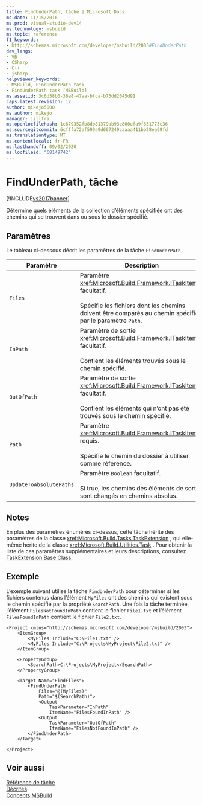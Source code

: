 ```yaml
---
title: FindUnderPath, tâche | Microsoft Docs
ms.date: 11/15/2016
ms.prod: visual-studio-dev14
ms.technology: msbuild
ms.topic: reference
f1_keywords:
- http://schemas.microsoft.com/developer/msbuild/2003#FindUnderPath
dev_langs:
- VB
- CSharp
- C++
- jsharp
helpviewer_keywords:
- MSBuild, FindUnderPath task
- FindUnderPath task [MSBuild]
ms.assetid: 3c6d58b0-36e8-47aa-bfca-b73dd2045d91
caps.latest.revision: 12
author: mikejo5000
ms.author: mikejo
manager: jillfra
ms.openlocfilehash: 1c679352fb8db81379ab93e800efa9f631773c36
ms.sourcegitcommit: 6cfffa72af599a9d667249caaaa411bb28ea69fd
ms.translationtype: MT
ms.contentlocale: fr-FR
ms.lasthandoff: 09/02/2020
ms.locfileid: "68149742"
---
```

# <a name="findunderpath-task"></a>FindUnderPath, tâche
[!INCLUDE[vs2017banner](../includes/vs2017banner.md)]

Détermine quels éléments de la collection d’éléments spécifiée ont des chemins qui se trouvent dans ou sous le dossier spécifié.  
  
## <a name="parameters"></a>Paramètres  
 Le tableau ci-dessous décrit les paramètres de la tâche `FindUnderPath` .  
  
|Paramètre|Description|  
|---------------|-----------------|  
|`Files`|Paramètre <xref:Microsoft.Build.Framework.ITaskItem>`[]` facultatif.<br /><br /> Spécifie les fichiers dont les chemins doivent être comparés au chemin spécifié par le paramètre `Path`.|  
|`InPath`|Paramètre de sortie <xref:Microsoft.Build.Framework.ITaskItem>`[]` facultatif.<br /><br /> Contient les éléments trouvés sous le chemin spécifié.|  
|`OutOfPath`|Paramètre de sortie <xref:Microsoft.Build.Framework.ITaskItem>`[]` facultatif.<br /><br /> Contient les éléments qui n’ont pas été trouvés sous le chemin spécifié.|  
|`Path`|Paramètre <xref:Microsoft.Build.Framework.ITaskItem> requis.<br /><br /> Spécifie le chemin du dossier à utiliser comme référence.|  
|`UpdateToAbsolutePaths`|Paramètre `Boolean` facultatif.<br /><br /> Si true, les chemins des éléments de sortie sont changés en chemins absolus.|  
  
## <a name="remarks"></a>Notes  
 En plus des paramètres énumérés ci-dessus, cette tâche hérite des paramètres de la classe <xref:Microsoft.Build.Tasks.TaskExtension> , qui elle-même hérite de la classe <xref:Microsoft.Build.Utilities.Task> . Pour obtenir la liste de ces paramètres supplémentaires et leurs descriptions, consultez [TaskExtension Base Class](../msbuild/taskextension-base-class.md).  
  
## <a name="example"></a>Exemple  
 L’exemple suivant utilise la tâche `FindUnderPath` pour déterminer si les fichiers contenus dans l’élément `MyFiles` ont des chemins qui existent sous le chemin spécifié par la propriété `SearchPath`. Une fois la tâche terminée, l’élément `FilesNotFoundInPath` contient le fichier `File1.txt` et l’élément `FilesFoundInPath` contient le fichier `File2.txt`.  
  
```  
<Project xmlns="http://schemas.microsoft.com/developer/msbuild/2003">  
    <ItemGroup>  
        <MyFiles Include="C:\File1.txt" />  
        <MyFiles Include="C:\Projects\MyProject\File2.txt" />  
    </ItemGroup>  
  
    <PropertyGroup>  
        <SearchPath>C:\Projects\MyProject</SearchPath>  
    </PropertyGroup>  
  
    <Target Name="FindFiles">  
        <FindUnderPath  
            Files="@(MyFiles)"  
            Path="$(SearchPath)">  
            <Output  
                TaskParameter="InPath"  
                ItemName="FilesFoundInPath" />  
            <Output  
                TaskParameter="OutOfPath"  
                ItemName="FilesNotFoundInPath" />  
        </FindUnderPath>  
    </Target>  
  
</Project>  
```  
  
## <a name="see-also"></a>Voir aussi  
 [Référence de tâche](../msbuild/msbuild-task-reference.md)   
 [Décrites](../msbuild/msbuild-tasks.md)   
 [Concepts MSBuild](../msbuild/msbuild-concepts.md)
